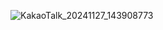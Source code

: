 ![KakaoTalk_20241127_143908773](https://github.com/user-attachments/assets/55193ff0-a3c5-4754-baef-0238788746f0)
